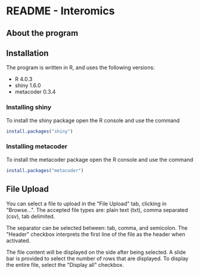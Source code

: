 # README - Interomics

## About the program



## Installation

The program is written in R, and uses the following versions:

- R 4.0.3
- shiny 1.6.0
- metacoder 0.3.4

### Installing shiny

To install the shiny package open the R console and use the command

```r
install.packages("shiny")
```

### Installing metacoder

To install the metacoder package open the R console and use the command

```r
install.packages("metacoder")
```



## File Upload

You can select a file to upload in the "File Upload" tab, clicking in "Browse...". The accepted file types are: plain text (txt), comma separated (csv), tab delimited. 

The separator can be selected between: tab, comma, and semicolon. The "Header" checkbox interprets the first line of the file as the header when activated.

The file content will be displayed on the side after being selected. A slide bar is provided to select the number of rows that are displayed. To display the entire file, select the "Display all" checkbox.


